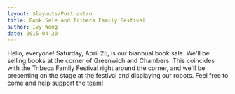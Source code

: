 ```yaml
---
layout: $layouts/Post.astro
title: Book Sale and Tribeca Family Festival
author: Ivy Wong
date: 2015-04-20
---
```

Hello, everyone! Saturday, April 25, is our biannual book sale. We'll be selling books at the corner of Greenwich and Chambers. This coincides with the Tribeca Family Festival right around the corner, and we'll be presenting on the stage at the festival and displaying our robots. Feel free to come and help support the team!
